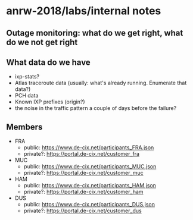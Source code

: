 # anrw-2018/labs/internal notes

## Outage monitoring: what do we get right, what do we not get right

## What data do we have

- ixp-stats?
- Atlas traceroute data (usually: what's already running. Enumerate that data?)
- PCH data
- Known IXP prefixes (origin?)
- the noise in the traffic pattern a couple of days before the failure?

## Members

- FRA
  - public: https://www.de-cix.net/participants_FRA.json
  - private?: https://portal.de-cix.net/customer_fra
- MUC
  - public: https://www.de-cix.net/participants_MUC.json
  - private?: https://portal.de-cix.net/customer_muc
- HAM
  - public: https://www.de-cix.net/participants_HAM.json
  - private?: https://portal.de-cix.net/customer_ham
- DUS
  - public: https://www.de-cix.net/participants_DUS.json
  - private?: https://portal.de-cix.net/customer_dus

